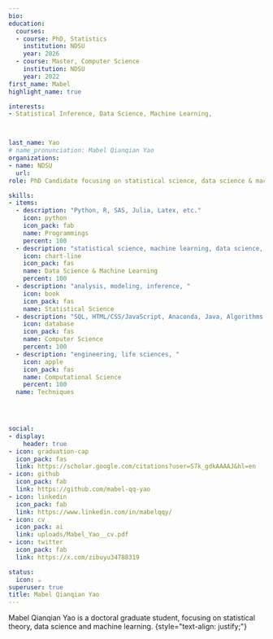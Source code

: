 ```yaml
---
bio: 
education:
  courses:
  - course: PhD, Statistics
    institution: NDSU
    year: 2026
  - course: Master, Computer Science
    institution: NDSU
    year: 2022
first_name: Mabel
highlight_name: true

interests:
- Statistical Inference, Data Science, Machine Learning, 



last_name: Yao
# name_pronunciation: Mabel Qianqian Yao
organizations:
- name: NDSU
  url: 
role: PhD Candidate focusing on statistical science, data science & machine learning

skills:
- items:
  - description: "Python, R, SAS, Julia, Latex, etc."
    icon: python
    icon_pack: fab
    name: Programmings 
    percent: 100
  - description: "statistical science, machine learning, data science, "
    icon: chart-line
    icon_pack: fas
    name: Data Science & Machine Learning
    percent: 100
  - description: "analysis, modeling, inference, "
    icon: book
    icon_pack: fas
    name: Statistical Science
  - description: "SQL, HTML/CSS/JavaScript, Anaconda, Java, Algorithms, "
    icon: database
    icon_pack: fas
    name: Computer Science
    percent: 100
  - description: "engineering, life sciences, "
    icon: apple
    icon_pack: fas
    name: Computational Science
    percent: 100
  name: Techniques
  



social:
- display:
    header: true
- icon: graduation-cap
  icon_pack: fas
  link: https://scholar.google.com/citations?user=S7k_gdkAAAAJ&hl=en
- icon: github
  icon_pack: fab
  link: https://github.com/mabel-qq-yao
- icon: linkedin
  icon_pack: fab
  link: https://www.linkedin.com/in/mabelqqy/
- icon: cv
  icon_pack: ai
  link: uploads/Mabel_Yao__cv.pdf
- icon: twitter
  icon_pack: fab
  link: https://x.com/zibuyu34788319

status:
  icon: ☕️
superuser: true
title: Mabel Qianqian Yao
---
```


Mabel Qianqian Yao is a doctoral graduate student, focusing on statistical theory, data science and machine learning. 
{style="text-align: justify;"}
